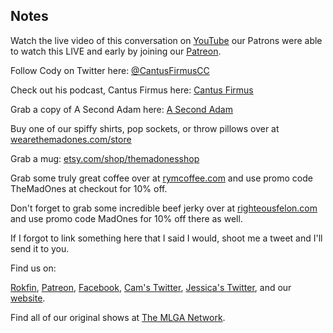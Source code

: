 ## Notes

Watch the live video of this conversation on [YouTube](https://youtu.be/iaTrVdEgrV0) our Patrons were able to watch this LIVE and early by joining our [Patreon](https://www.patreon.com/TheMadOnes).

Follow Cody on Twitter here: [@CantusFirmusCC](https://twitter.com/CantusFirmusCC)

Check out his podcast, Cantus Firmus here: [Cantus Firmus](http://www.cantus-firmus.com/)

Grab a copy of A Second Adam here: [A Second Adam](https://amzn.to/3kRDzxt)

Buy one of our spiffy shirts, pop sockets, or throw pillows over at [wearethemadones.com/store](https://wearethemadones.com/store)

Grab a mug: [etsy.com/shop/themadonesshop](https://www.etsy.com/shop/themadonesshop/)

Grab some truly great coffee over at [rymcoffee.com](http://rymcoffee.com) and use promo code TheMadOnes at checkout for 10% off.

Don't forget to grab some incredible beef jerky over at [righteousfelon.com](https://www.righteousfelon.com/) and use promo code MadOnes for 10% off there as well.

If I forgot to link something here that I said I would, shoot me a tweet and I'll send it to you.

Find us on:

[Rokfin](https://rokfin.com/TheMadOnes), [Patreon](https://patreon.com/TheMadOnes), [Facebook](https://www.facebook.com/WeAreTheMad/), [Cam's Twitter](https://twitter.com/CamHarless), [Jessica's Twitter](https://twitter.com/soupcanarchist), and our [website](http://wearethemad.com).

Find all of our original shows at [The MLGA Network](https://mlganetwork.com).
